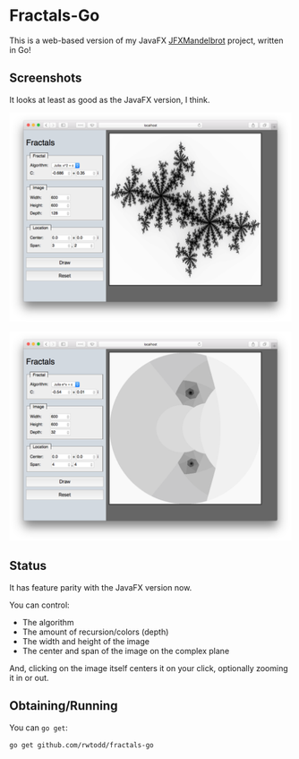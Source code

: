 # Fractals-Go

This is a web-based version of my
JavaFX [JFXMandelbrot][1] project, written in Go!

## Screenshots

It looks at least as good as the JavaFX version, I think.

![example 1](screenshots/shot1.png)

![example 2](screenshots/shot2.png)

## Status

It has feature parity with the JavaFX version now. 

You can control:
 * The algorithm
 * The amount of recursion/colors (depth)
 * The width and height of the image  
 * The center and span of the image on the complex plane

And, clicking on the image itself centers it on your click, optionally
zooming it in or out.

## Obtaining/Running

You can `go get`:

    go get github.com/rwtodd/fractals-go


[1]: https://github.com/rwtodd/JFXMandelbrot
